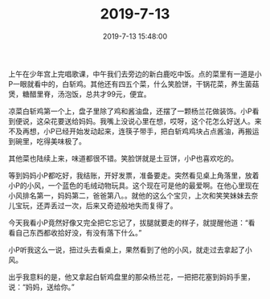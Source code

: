 ﻿---
title: "2019-7-13"
date: 2019-7-13 15:48:00
tags: 文字
categories: 爸爸
---
上午在少年宫上完唱歌课，中午我们去旁边的新白鹿吃中饭。点的菜里有一道是小P一眼就看中的，白斩鸡。其他还有四五个菜，什么笑脸饼，干锅花菜，养生菌菇煲，糖醋里脊，汤泡饭，总共才99元，便宜。

凉菜白斩鸡第一个上，盘子里除了鸡和酱油盘，还摆了一颗杨兰花做装饰。小P看到便说，这朵花要送给妈妈。我嘴上没说心里在想，哎呀，这个花怎么好送人。来不及再想，小P已经开始发动起来，连筷子带手，把白斩鸡鸡块占点酱油，再搬运到碗里，吃得美味极了。

其他菜也陆续上来，味道都很不错。笑脸饼就是土豆饼，小P也喜欢吃的。

等到妈妈小P都吃好，我结账，开好发票，准备要走。突然看见桌上角落里，放着小P的小风，一个蓝色的毛绒动物玩具。这个现在可是他的最爱啊。在他心里现在小风排名第一，妈妈第二，爸爸第八。。就他的这么个宝贝，上次和笑笑妹妹去奈儿宝玩，还弄丢过一次，后来又奇迹般地失而复得了。

今天我看小P竟然好像又完全把它忘记了，拔腿就要走的样子，就提醒他道：“看看自己东西都收拾好没，有没有落下什么。”

小P听我这么一说，扭过头去看桌上，果然看到了他的小风，就走过去拿起了小风。

出乎我意料的是，他又拿起白斩鸡盘里的那朵杨兰花，一把把花塞到妈妈手里，说：“妈妈，送给你。”
